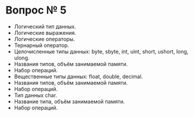 # Вопрос № 5

* Логический тип данных. 
* Логические выражения. 
* Логические операторы. 
* Тернарный оператор. 
* Целочисленные типы данных: byte, sbyte, int, uint, short, ushort, long, ulong. 
* Названия типов, объём занимаемой памяти. 
* Набор операций. 
* Вещественные типы данных: float, double, decimal. 
* Названия типов, объём занимаемой памяти. 
* Набор операций. 
* Тип данных char. 
* Название типа, объём занимаемой памяти. 
* Набор операций.
